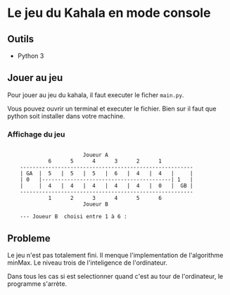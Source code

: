 # Le jeu du Kahala en mode console

## Outils

- Python 3

## Jouer au jeu

Pour jouer au jeu du kahala, il faut executer le ficher `main.py`.

Vous pouvez ouvrir un terminal et executer le fichier.
Bien sur il faut que python soit installer dans votre machine.

### Affichage du jeu

```text

                        Joueur A
             6      5      4      3      2      1
    -------------------------------------------------------
    | GA  |  5   |  5   |  5   |  6   |  4   |  4   |     |
    | 0   |-----------------------------------------| 1   |
    |     |  4   |  4   |  4   |  4   |  4   |  0   |  GB |
    -------------------------------------------------------
             1      2      3      4      5      6
                        Joueur B

    --- Joueur B  choisi entre 1 à 6 :
```

## Probleme

Le jeu n'est pas totalement fini. Il menque l'implementation de l'algorithme minMax. Le niveau trois de l'inteligence de l'ordinateur.

Dans tous les cas si est selectionner quand c'est au tour de l'ordinateur, le programme s'arrète.
